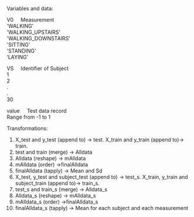 Variables and data:

V0  &nbsp;&nbsp;&nbsp;    Measurement<br>
   'WALKING'<br>
   'WALKING_UPSTAIRS'<br>
   'WALKING_DOWNSTAIRS'<br>
   'SITTING'<br>
   'STANDING'<br>
   ‘LAYING'<br>
   
VS   &nbsp;&nbsp;&nbsp;   Identifier of Subject<br>
   1<br>
   2<br>
   .<br>
   .<br>
   30<br>
   
value   &nbsp;&nbsp;&nbsp;   Test data record<br>
   Range from -1 to 1<br>
   
   
Transformations:

1. X_test and y_test (append to) -> test. X_train and y_train (append to)-> train. 
2. test and train (merge) -> Alldata
3. Alldata (reshape) -> mAlldata
4. mAlldata (order) ->finalAlldata
5. finalAlldata (tapply) -> Mean and Sd
6. X_test, y_test and subject_test (append to) -> test_s. X_train, y_train and subject_train (append to)-> train_s.
7. test_s and train_s (merge) -> Alldata_s
8. Alldata_s (reshape) -> mAlldata_s
9. mAlldata_s (order) ->finalAlldata_s
10. finalAlldata_s (tapply) -> Mean for each subject and each measurement
